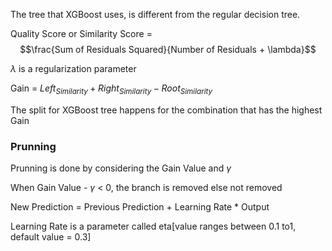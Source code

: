 The tree that XGBoost uses, is different from the regular decision tree.

Quality Score or Similarity Score = $$\frac{Sum of Residuals Squared}{Number of Residuals + \lambda}$$

$\lambda$ is a regularization parameter

Gain = $Left_{Similarity} + Right_{Similarity} - Root_{Similarity}$

The split for XGBoost tree happens for the combination that has the highest Gain

### Prunning

Prunning is done by considering the Gain Value and $\gamma$

When Gain Value - $\gamma$ < 0, the branch is removed else not removed

New Prediction = Previous Prediction + Learning Rate * Output

Learning Rate is a parameter called eta[value ranges between 0.1 to1, default value = 0.3]

